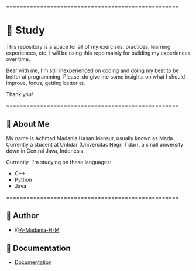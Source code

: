
===================================================

# 📗 Study

This repository is a space for all of my exercises, practices, learning experiences, etc. I will be using this repo mainly for building my experiences over time.

Bear with me, I'm still inexperienced on coding and doing my best to be better at programming. Please, do give me some insights on what I should improve, focus, getting better at.

Thank you!

===================================================

## 🗿 About Me

My name is Achmad Madania Hasan Mansur, usually known as Mada. Currently a student at Untidar (Universitas Negri Tidar), a small university down in Central Java, Indonesia.

Currently, I'm studying on these languages:
- C++
- Python
- Java

===================================================
## 🎨 Author

- [@A-Madania-H-M](https://github.com/A-Madania-H-M)


## 📝 Documentation

- [Documentation](https://github.com/A-Madania-H-M/Study.git)

